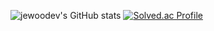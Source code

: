 ![jewoodev's GitHub stats](https://github-readme-stats.vercel.app/api?username=jewoodev&show_icons=true&theme=dark)
[![Solved.ac Profile](http://mazassumnida.wtf/api/v2/generate_badge?boj=jewoo15)](https://solved.ac/jewoo15/)
